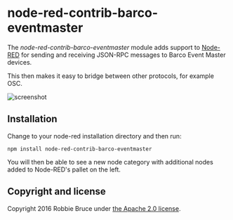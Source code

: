 # node-red-contrib-barco-eventmaster

The *node-red-contrib-barco-eventmaster* module adds support to [Node-RED](http://nodered.org/) for sending and receiving JSON-RPC messages to Barco Event Master devices.

This then makes it easy to bridge between other protocols, for example OSC.

![screenshot](https://github.com/robbie78738/node-red-contrib-barco-eventmaster/raw/master/screenshot.png)


## Installation

Change to your node-red installation directory and then run:

    npm install node-red-contrib-barco-eventmaster
    
You will then be able to see a new node category with additional nodes added to Node-RED's pallet on the left.


Copyright and license
---------------------

Copyright 2016 Robbie Bruce under [the Apache 2.0 license](LICENSE).
